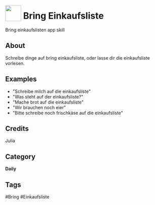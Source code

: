 # <img src="https://raw.githack.com/FortAwesome/Font-Awesome/master/svgs/solid/robot.svg" card_color="#22A7F0" width="50" height="50" style="vertical-align:bottom"/> Bring Einkaufsliste
Bring einkaufslisten app skill

## About
Schreibe dinge auf bring einkaufsliste, oder lasse dir die einkaufsliste vorlesen.

## Examples
* "Schreibe milch auf die einkaufsliste"
* "Was steht auf der einkaufsliste?"
* "Mache brot auf die einkaufsliste"
* "Wir brauchen noch eier"
* "Bitte schreibe noch frischkäse auf die einkaufsliste"

## Credits
Julia

## Category
**Daily**

## Tags
#Bring
#Einkaufsliste

